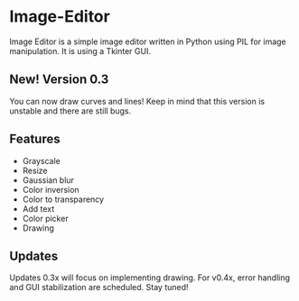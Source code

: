 # Image-Editor
Image Editor is a simple image editor written in Python using PIL for image manipulation. It is using a Tkinter GUI.

## New! Version 0.3
You can now draw curves and lines! Keep in mind that this version is unstable and there are still bugs.

## Features
 - Grayscale
 - Resize
 - Gaussian blur
 - Color inversion
 - Color to transparency
 - Add text
 - Color picker
 - Drawing

## Updates
Updates 0.3x will focus on implementing drawing. For v0.4x, error handling and GUI stabilization are scheduled.
Stay tuned!